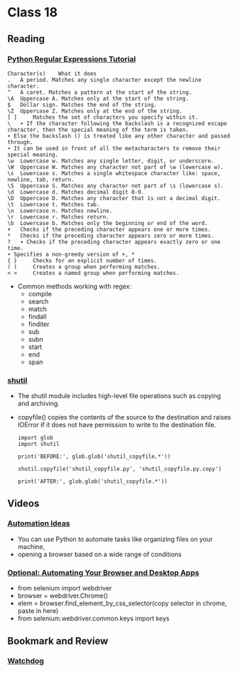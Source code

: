 # Class 18
## Reading

### [Python Regular Expressions Tutorial](https://www.datacamp.com/community/tutorials/python-regular-expression-tutorial)

    Character(s) 	What it does
    . 	A period. Matches any single character except the newline character.
    ^ 	A caret. Matches a pattern at the start of the string.
    \A 	Uppercase A. Matches only at the start of the string.
    $ 	Dollar sign. Matches the end of the string.
    \Z 	Uppercase Z. Matches only at the end of the string.
    [ ] 	Matches the set of characters you specify within it.
    \ 	∙ If the character following the backslash is a recognized escape character, then the special meaning of the term is taken.
    ∙ Else the backslash () is treated like any other character and passed through.
    ∙ It can be used in front of all the metacharacters to remove their special meaning.
    \w 	Lowercase w. Matches any single letter, digit, or underscore.
    \W 	Uppercase W. Matches any character not part of \w (lowercase w).
    \s 	Lowercase s. Matches a single whitespace character like: space, newline, tab, return.
    \S 	Uppercase S. Matches any character not part of \s (lowercase s).
    \d 	Lowercase d. Matches decimal digit 0-9.
    \D 	Uppercase D. Matches any character that is not a decimal digit.
    \t 	Lowercase t. Matches tab.
    \n 	Lowercase n. Matches newline.
    \r 	Lowercase r. Matches return.
    \b 	Lowercase b. Matches only the beginning or end of the word.
    + 	Checks if the preceding character appears one or more times.
    * 	Checks if the preceding character appears zero or more times.
    ? 	∙ Checks if the preceding character appears exactly zero or one time.
    ∙ Specifies a non-greedy version of +, *
    { } 	Checks for an explicit number of times.
    ( ) 	Creates a group when performing matches.
    < > 	Creates a named group when performing matches.

- Common methods working with regex:
  - compile
  - search
  - match
  - findall
  - finditer
  - sub
  - subn
  - start
  - end
  - span

### [shutil](https://pymotw.com/3/shutil/)
- The shutil module includes high-level file operations such as copying and archiving.
- copyfile() copies the contents of the source to the destination and raises IOError if it does not have permission to write to the destination file.

      import glob
      import shutil

      print('BEFORE:', glob.glob('shutil_copyfile.*'))

      shutil.copyfile('shutil_copyfile.py', 'shutil_copyfile.py.copy')

      print('AFTER:', glob.glob('shutil_copyfile.*'))

## Videos

### [Automation Ideas](https://www.youtube.com/watch?v=qbW6FRbaSl0&t=69s)
- You can use Python to automate tasks like organizing files on your machine,
- opening a browser based on a wide range of conditions
### [Optional: Automating Your Browser and Desktop Apps](https://www.youtube.com/watch?v=dZLyfbSQPXI)
- from selenium import webdriver
- browser = webdriver.Chrome()
- elem = browser.find_element_by_css_selector(copy selector in chrome, paste in here)
- from selenium.webdriver.common.keys import keys
## Bookmark and Review

### [Watchdog](https://pythonhosted.org/watchdog/)
